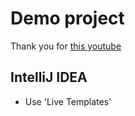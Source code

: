# Demo project
Thank you for [this youtube](https://www.youtube.com/watch?v=TJcshrJOnsE&list=PL6gx4Cwl9DGDPsneZWaOFg0H2wsundyGr&ab_channel=thenewboston)

## IntelliJ IDEA
- Use 'Live Templates'
